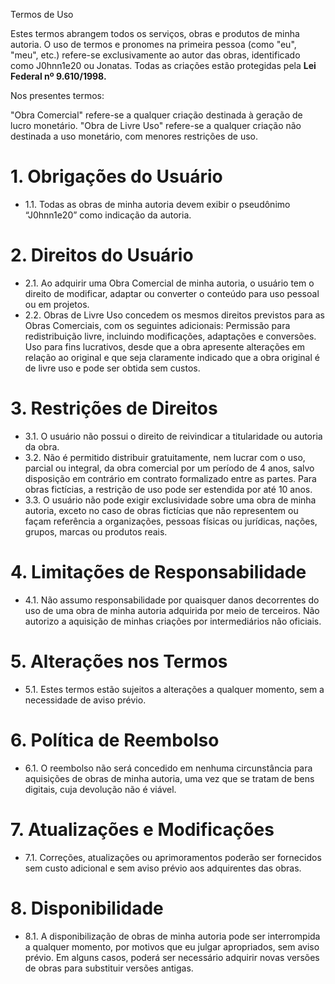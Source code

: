 Termos de Uso

Estes termos abrangem todos os serviços, obras e produtos de minha autoria.
O uso de termos e pronomes na primeira pessoa (como "eu", "meu", etc.) refere-se exclusivamente ao autor das obras, identificado como J0hnn1e20 ou Jonatas.
Todas as criações estão protegidas pela **Lei Federal nº 9.610/1998.**

Nos presentes termos:

"Obra Comercial" refere-se a qualquer criação destinada à geração de lucro monetário. "Obra de Livre Uso" refere-se a qualquer criação não destinada a uso monetário, com menores restrições de uso.

# 1. Obrigações do Usuário
  - 1.1. Todas as obras de minha autoria devem exibir o pseudônimo “J0hnn1e20” como indicação da autoria.

# 2. Direitos do Usuário
  - 2.1. Ao adquirir uma Obra Comercial de minha autoria, o usuário tem o direito de modificar, adaptar ou converter o conteúdo para uso pessoal ou em projetos.
  - 2.2. Obras de Livre Uso concedem os mesmos direitos previstos para as Obras Comerciais, com os seguintes adicionais: Permissão para redistribuição livre, incluindo modificações, adaptações e conversões. Uso para fins lucrativos, desde que a obra apresente alterações em relação ao original e que seja claramente indicado que a obra original é de livre uso e pode ser obtida sem custos.

# 3. Restrições de Direitos
  - 3.1. O usuário não possui o direito de reivindicar a titularidade ou autoria da obra.
  - 3.2. Não é permitido distribuir gratuitamente, nem lucrar com o uso, parcial ou integral, da obra comercial por um período de 4 anos, salvo disposição em contrário em contrato formalizado entre as partes. Para obras fictícias, a restrição de uso pode ser estendida por até 10 anos.
  - 3.3. O usuário não pode exigir exclusividade sobre uma obra de minha autoria, exceto no caso de obras fictícias que não representem ou façam referência a organizações, pessoas físicas ou jurídicas, nações, grupos, marcas ou produtos reais.

# 4. Limitações de Responsabilidade
  - 4.1. Não assumo responsabilidade por quaisquer danos decorrentes do uso de uma obra de minha autoria adquirida por meio de terceiros. Não autorizo a aquisição de minhas criações por intermediários não oficiais.

# 5. Alterações nos Termos
  - 5.1. Estes termos estão sujeitos a alterações a qualquer momento, sem a necessidade de aviso prévio.

# 6. Política de Reembolso
  - 6.1. O reembolso não será concedido em nenhuma circunstância para aquisições de obras de minha autoria, uma vez que se tratam de bens digitais, cuja devolução não é viável.

# 7. Atualizações e Modificações
  - 7.1. Correções, atualizações ou aprimoramentos poderão ser fornecidos sem custo adicional e sem aviso prévio aos adquirentes das obras.

# 8. Disponibilidade
  - 8.1. A disponibilização de obras de minha autoria pode ser interrompida a qualquer momento, por motivos que eu julgar apropriados, sem aviso prévio. Em alguns casos, poderá ser necessário adquirir novas versões de obras para substituir versões antigas.
